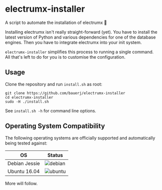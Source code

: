 # electrumx-installer
A script to automate the installation of electrumx 🤖

Installing electrumx isn't really straight-forward (yet). You have to install the latest version of Python and various dependencies for
one of the database engines. Then you have to integrate electrumx into your init system.

`electrumx-installer` simplifies this process to running a single command. All that's left to do for you
is to customise the configuration.

## Usage
Clone the repository and run `install.sh` as root:

    git clone https://github.com/bauerj/electrumx-installer
    cd electrumx-installer
    sudo -H ./install.sh

See `install.sh -h` for command line options.
     
## Operating System Compatibility

The following operating systems are officially supported and automatically being tested against:

| OS | Status |
|----------|---|
| Debian Jessie | ![debian](https://badges.herokuapp.com/travis/bauerj/electrumx-installer?env=IMAGE=%22debian:8%22&label=debian:8) |
| Ubuntu 16.04 | ![ubuntu](https://badges.herokuapp.com/travis/bauerj/electrumx-installer?env=IMAGE=%22ubuntu:16.04%22&label=ubuntu:16.04) |

More will follow.
